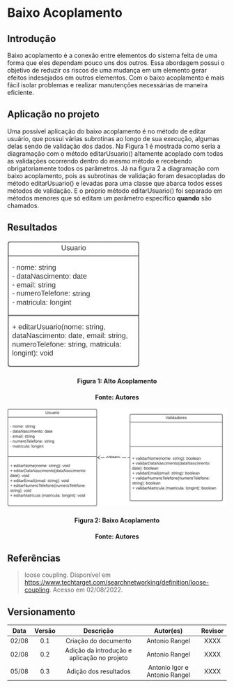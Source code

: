 # Baixo Acoplamento

## Introdução

Baixo acoplamento é a conexão entre elementos do sistema feita de uma forma que eles dependam pouco uns dos outros. Essa abordagem possui o objetivo de reduzir os riscos de uma mudança em um elemento gerar efeitos indesejados em outros elementos. Com o baixo acoplamento é mais fácil isolar problemas e realizar manutenções necessárias de maneira eficiente.

## Aplicação no projeto

Uma possível aplicação do baixo acoplamento é no método de editar usuário, que possui várias subrotinas ao longo de sua execução, algumas delas sendo de validação dos dados. Na Figura 1 é mostrada como seria a diagramação com o método editarUsuario() altamente acoplado com todas as validações ocorrendo dentro do mesmo método e recebendo obrigatoriamente todos os parâmetros. Já na figura 2 a diagramação com baixo acoplamento, pois as subrotinas de validação foram desacopladas do método editarUsuario() e levadas para uma classe que abarca todos esses métodos de validação. E o próprio método editarUsuario() foi separado em métodos menores que só editam um parâmetro específico **quando** são chamados.  

## Resultados


![Nome da imagem](../assets/img/altoAcoplamento.png)
<h4 align = "center">Figura 1: Alto Acoplamento</h6>
<h4 align = "center">Fonte: Autores</h6>

![Nome da imagem](../assets/img/baixoAcoplamento.png)
<h4 align = "center">Figura 2: Baixo Acoplamento</h6>
<h4 align = "center">Fonte: Autores</h6>

## Referências

>loose coupling. Disponível em <https://www.techtarget.com/searchnetworking/definition/loose-coupling>. Acesso em 02/08/2022.

## Versionamento

| Data  | Versão |                     Descrição                      |  Autor(es)  | Revisor |
| :---: | :----: | :------------------------------------------------: | :---------: | :-----: |
| 02/08 |  0.1   |      Criação do documento                          |    Antonio Rangel     |  XXXX   |
| 02/08 |  0.2   |      Adição da introdução e aplicação no projeto   |    Antonio Rangel     |  XXXX   |
| 05/08 |  0.3   |      Adição dos resultados  |    Antonio Igor e Antonio Rangel     |  XXXX   |